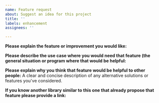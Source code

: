 ```yaml
---
name: Feature request
about: Suggest an idea for this project
title: ''
labels: enhancement
assignees: ''

---
```


**Please explain the feature or improvement you would like:**



**Please describe the use case where you would need that feature (the general situation or program where that would be helpful:**



**Please explain why you think that feature would be helpful to other people:**
A clear and concise description of any alternative solutions or features you've considered.



**If you know another library similar to this one that already propose that feature please provide a link:**
